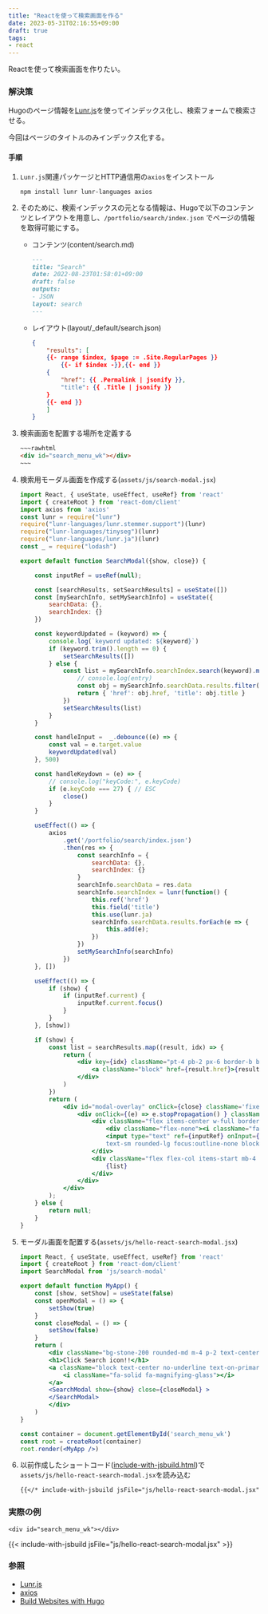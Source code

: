 ```yaml
---
title: "Reactを使って検索画面を作る"
date: 2023-05-31T02:16:55+09:00
draft: true
tags:
- react
---
```


Reactを使って検索画面を作りたい。

<!--more-->

### 解決策

Hugoのページ情報を[Lunr.js](https://lunrjs.com/docs/index.html)を使ってインデックス化し、検索フォームで検索させる。

今回はページのタイトルのみインデックス化する。

#### 手順


1. `Lunr.js`関連パッケージとHTTP通信用の`axios`をインストール

    ~~~shell
    npm install lunr lunr-languages axios
    ~~~

2. そのために、検索インデックスの元となる情報は、Hugoで以下のコンテンツとレイアウトを用意し、`/portfolio/search/index.json` でページの情報を取得可能にする。

   - コンテンツ(content/search.md)

       ~~~md
       ---
       title: "Search"
       date: 2022-08-23T01:58:01+09:00
       draft: false
       outputs:
       - JSON
       layout: search
       ---
       ~~~

   - レイアウト(layout/_default/search.json)

       ~~~json
       {
           "results": [
           {{- range $index, $page := .Site.RegularPages }}
               {{- if $index -}},{{- end }}
           {
               "href": {{ .Permalink | jsonify }},
               "title": {{ .Title | jsonify }}
           }
           {{- end }}
           ]
       }
       ~~~

3. 検索画面を配置する場所を定義する

    ~~~~html
    ~~~rawhtml
    <div id="search_menu_wk"></div>
    ~~~
    ~~~~

4. 検索用モーダル画面を作成する(`assets/js/search-modal.jsx`)

    ~~~jsx
    import React, { useState, useEffect, useRef} from 'react'
    import { createRoot } from 'react-dom/client'
    import axios from 'axios'
    const lunr = require("lunr")
    require("lunr-languages/lunr.stemmer.support")(lunr)
    require("lunr-languages/tinyseg")(lunr)
    require("lunr-languages/lunr.ja")(lunr)
    const _ = require("lodash")

    export default function SearchModal({show, close}) {

        const inputRef = useRef(null);

        const [searchResults, setSearchResults] = useState([])
        const [mySearchInfo, setMySearchInfo] = useState({
            searchData: {},
            searchIndex: {}
        })

        const keywordUpdated = (keyword) => {
            console.log(`keyword updated: ${keyword}`)
            if (keyword.trim().length == 0) {
                setSearchResults([])
            } else {
                const list = mySearchInfo.searchIndex.search(keyword).map((entry) => {
                    // console.log(entry)
                    const obj = mySearchInfo.searchData.results.filter(d => entry.ref == d.href)[0]
                    return { 'href': obj.href, 'title': obj.title }
                })
                setSearchResults(list)
            }
        }

        const handleInput =  _.debounce((e) => {
            const val = e.target.value
            keywordUpdated(val)
        }, 500)

        const handleKeydown = (e) => {
            // console.log("keyCode:", e.keyCode)
            if (e.keyCode === 27) { // ESC
                close()
            }
        }

        useEffect(() => {
            axios
                .get('/portfolio/search/index.json')
                .then(res => {
                    const searchInfo = {
                        searchData: {},
                        searchIndex: {}
                    }
                    searchInfo.searchData = res.data
                    searchInfo.searchIndex = lunr(function() {
                        this.ref('href')
                        this.field('title')
                        this.use(lunr.ja)
                        searchInfo.searchData.results.forEach(e => {
                            this.add(e);
                        })
                    })
                    setMySearchInfo(searchInfo)
                })
        }, [])

        useEffect(() => {
            if (show) {
                if (inputRef.current) {
                    inputRef.current.focus()
                }
            }
        }, [show])

        if (show) {
            const list = searchResults.map((result, idx) => {
                return (
                    <div key={idx} className="pt-4 pb-2 px-6 border-b border-primary-dark w-full hover:bg-primary/60 hover:text-on-primary text-left">
                        <a className="block" href={result.href}>{result.title}</a>
                    </div>
                )
            })
            return (
                <div id="modal-overlay" onClick={close} className='fixed top-0 left-0 w-full h-full bg-black/70 flex flex-col justify-start items-center z-50'>
                    <div onClick={(e) => e.stopPropagation() } className='flex flex-col items-center border border-primary-dark mt-4 md:mt-12 md:w-[700px] w-80 md:w-[500px] rounded-lg bg-primary-light text-primary-dark mx-auto'>
                        <div className="flex items-center w-full border-b border-primary-dark">
                            <div className="flex-none"><i className="fa-solid fa-magnifying-glass text-3xl mx-2"></i></div>
                            <input type="text" ref={inputRef} onInput={handleInput} onKeyDown={handleKeydown} className="grow bg-primary-light text-on-primary-light
                            text-sm rounded-lg focus:outline-none block p-2.5 w-full" placeholder="Search this blog" required />
                        </div>
                        <div className="flex flex-col items-start mb-4 overflow-y-auto h-[580px] md:h-[800px] w-full">
                            {list}
                        </div>
                    </div>
                </div>
            );
        } else {
            return null;
        }
    }
    ~~~

5. モーダル画面を配置する(`assets/js/hello-react-search-modal.jsx`)

    ~~~jsx
    import React, { useState, useEffect, useRef} from 'react'
    import { createRoot } from 'react-dom/client'
    import SearchModal from 'js/search-modal'

    export default function MyApp() {
        const [show, setShow] = useState(false)
        const openModal = () => {
            setShow(true)
        }
        const closeModal = () => {
            setShow(false)
        }
        return (
            <div className="bg-stone-200 rounded-md m-4 p-2 text-center">
            <h1>Click Search icon!!</h1>
            <a className="block text-center no-underline text-on-primary py-2 px-2 font-normal cursor-pointer hover:font-bold"  onClick={openModal}>
                <i className="fa-solid fa-magnifying-glass"></i>
            </a>
            <SearchModal show={show} close={closeModal} >
            </SearchModal>
            </div>
        )
    }

    const container = document.getElementById('search_menu_wk')
    const root = createRoot(container)
    root.render(<MyApp />)
    ~~~

6. 以前作成したショートコード([include-with-jsbuild.html](/til/2023/05/54-introducing-react/))で`assets/js/hello-react-search-modal.jsx`を読み込む

    ~~~markdown
    {{</* include-with-jsbuild jsFile="js/hello-react-search-modal.jsx" */>}}
    ~~~

### 実際の例

~~~rawhtml
<div id="search_menu_wk"></div>
~~~

{{< include-with-jsbuild jsFile="js/hello-react-search-modal.jsx" >}}

### 参照

- [Lunr.js](https://lunrjs.com/docs/index.html)
- [axios](https://github.com/axios/axios)
- [Build Websites with Hugo](https://pragprog.com/titles/bhhugo/build-websites-with-hugo/)
